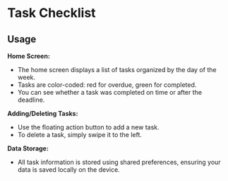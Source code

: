 # Task Checklist

## Usage

**Home Screen:**
- The home screen displays a list of tasks organized by the day of the week.
- Tasks are color-coded: red for overdue, green for completed.
- You can see whether a task was completed on time or after the deadline.

**Adding/Deleting Tasks:**
- Use the floating action button to add a new task.
- To delete a task, simply swipe it to the left.

**Data Storage:**
- All task information is stored using shared preferences, ensuring your data is saved locally on the device.
